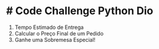 # # Code Challenge Python Dio

1. Tempo Estimado de Entrega
2. Calcular o Preço Final de um Pedido
3. Ganhe uma Sobremesa Especial!
